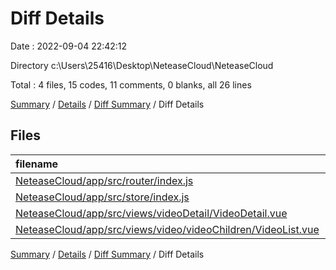 # Diff Details

Date : 2022-09-04 22:42:12

Directory c:\\Users\\25416\\Desktop\\NeteaseCloud\\NeteaseCloud

Total : 4 files,  15 codes, 11 comments, 0 blanks, all 26 lines

[Summary](results.md) / [Details](details.md) / [Diff Summary](diff.md) / Diff Details

## Files
| filename | language | code | comment | blank | total |
| :--- | :--- | ---: | ---: | ---: | ---: |
| [NeteaseCloud/app/src/router/index.js](/NeteaseCloud/app/src/router/index.js) | JavaScript | 0 | 7 | 0 | 7 |
| [NeteaseCloud/app/src/store/index.js](/NeteaseCloud/app/src/store/index.js) | JavaScript | 4 | 3 | 0 | 7 |
| [NeteaseCloud/app/src/views/videoDetail/VideoDetail.vue](/NeteaseCloud/app/src/views/videoDetail/VideoDetail.vue) | Vue | 12 | 1 | 0 | 13 |
| [NeteaseCloud/app/src/views/video/videoChildren/VideoList.vue](/NeteaseCloud/app/src/views/video/videoChildren/VideoList.vue) | Vue | -1 | 0 | 0 | -1 |

[Summary](results.md) / [Details](details.md) / [Diff Summary](diff.md) / Diff Details